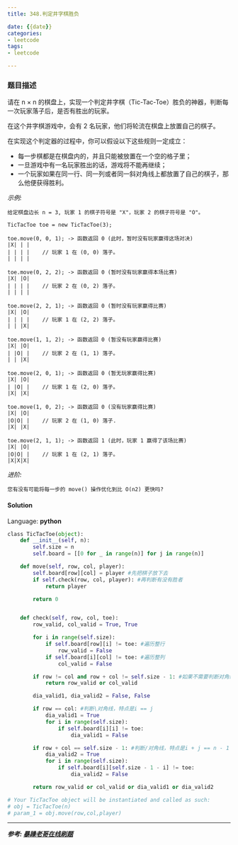 ```yaml
---
title: 348.判定井字棋胜负

date: {{date}}
categories:
- leetcode
tags:
- leetcode

---
```

### 题目描述

请在 n × n 的棋盘上，实现一个判定井字棋（Tic-Tac-Toe）胜负的神器，判断每一次玩家落子后，是否有胜出的玩家。

在这个井字棋游戏中，会有 2 名玩家，他们将轮流在棋盘上放置自己的棋子。

在实现这个判定器的过程中，你可以假设以下这些规则一定成立：

- 每一步棋都是在棋盘内的，并且只能被放置在一个空的格子里；
- 一旦游戏中有一名玩家胜出的话，游戏将不能再继续；
- 一个玩家如果在同一行、同一列或者同一斜对角线上都放置了自己的棋子，那么他便获得胜利。

*示例:*
```
给定棋盘边长 n = 3, 玩家 1 的棋子符号是 "X"，玩家 2 的棋子符号是 "O"。

TicTacToe toe = new TicTacToe(3);

toe.move(0, 0, 1); -> 函数返回 0 (此时，暂时没有玩家赢得这场对决)
|X| | |
| | | |    // 玩家 1 在 (0, 0) 落子。
| | | |

toe.move(0, 2, 2); -> 函数返回 0 (暂时没有玩家赢得本场比赛)
|X| |O|
| | | |    // 玩家 2 在 (0, 2) 落子。
| | | |

toe.move(2, 2, 1); -> 函数返回 0 (暂时没有玩家赢得比赛)
|X| |O|
| | | |    // 玩家 1 在 (2, 2) 落子。
| | |X|

toe.move(1, 1, 2); -> 函数返回 0 (暂没有玩家赢得比赛)
|X| |O|
| |O| |    // 玩家 2 在 (1, 1) 落子。
| | |X|

toe.move(2, 0, 1); -> 函数返回 0 (暂无玩家赢得比赛)
|X| |O|
| |O| |    // 玩家 1 在 (2, 0) 落子。
|X| |X|

toe.move(1, 0, 2); -> 函数返回 0 (没有玩家赢得比赛)
|X| |O|
|O|O| |    // 玩家 2 在 (1, 0) 落子.
|X| |X|

toe.move(2, 1, 1); -> 函数返回 1 (此时，玩家 1 赢得了该场比赛)
|X| |O|
|O|O| |    // 玩家 1 在 (2, 1) 落子。
|X|X|X|
```

*进阶:*
```
您有没有可能将每一步的 move() 操作优化到比 O(n2) 更快吗?
```

#### Solution

Language: **python**

```python
​class TicTacToe(object):
    def __init__(self, n):
        self.size = n
        self.board = [[0 for _ in range(n)] for j in range(n)]

    def move(self, row, col, player):
        self.board[row][col] = player #先把棋子放下去
        if self.check(row, col, player): #再判断有没有胜者
            return player

        return 0


    def check(self, row, col, toe):
        row_valid, col_valid = True, True

        for i in range(self.size):
            if self.board[row][i] != toe: #遍历整行
                row_valid = False
            if self.board[i][col] != toe: #遍历整列
                col_valid = False

        if row != col and row + col != self.size - 1: #如果不需要判断对角线就已经可以返回了
            return row_valid or col_valid

        dia_valid1, dia_valid2 = False, False

        if row == col: #判断\对角线，特点是i == j
            dia_valid1 = True
            for i in range(self.size):
                if self.board[i][i] != toe:
                    dia_valid1 = False

        if row + col == self.size - 1: #判断/对角线，特点是i + j == n - 1
            dia_valid2 = True
            for i in range(self.size):
                if self.board[i][self.size - 1 - i] != toe:
                    dia_valid2 = False

        return row_valid or col_valid or dia_valid1 or dia_valid2

# Your TicTacToe object will be instantiated and called as such:
# obj = TicTacToe(n)
# param_1 = obj.move(row,col,player)
```

---
***参考:
[暴躁老哥在线刷题](https://blog.csdn.net/qq_32424059/article/details/90515918)***
